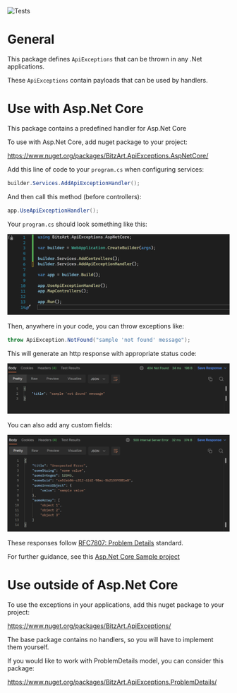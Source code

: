 ![Tests](https://github.com/BitzArt/ApiExceptions/actions/workflows/Tests.yml/badge.svg)


# General

This package defines `ApiExceptions` that can be thrown in any .Net applications.

These `ApiExceptions` contain payloads that can be used by handlers.

# Use with Asp.Net Core

This package contains a predefined handler for Asp.Net Core

To use with Asp.Net Core, add nuget package to your project:

https://www.nuget.org/packages/BitzArt.ApiExceptions.AspNetCore/

Add this line of code to your `program.cs` when configuring services:
```csharp
builder.Services.AddApiExceptionHandler();
```
And then call this method (before controllers):
```csharp
app.UseApiExceptionHandler();
```
Your `program.cs` should look something like this:

![program-cs-sample-screenshot](/docs/program-cs-sample-screenshot.png)

Then, anywhere in your code, you can throw exceptions like:
```csharp
throw ApiException.NotFound("sample 'not found' message");
```
This will generate an http response with appropriate status code:

![404-screenshot](/docs/404-screenshot.png)

You can also add any custom fields:

![anonymous-screenshot](/docs/anonymous-screenshot.png)

These responses follow [RFC7807: Problem Details](https://www.rfc-editor.org/rfc/rfc7807) standard.

For further guidance, see this [Asp.Net Core Sample project](https://github.com/BitzArt/ApiExceptions/tree/main/sample/BitzArt.ApiExceptions.AspNetCore.Sample)

# Use outside of Asp.Net Core

To use the exceptions in your applications, add this nuget package to your project:

https://www.nuget.org/packages/BitzArt.ApiExceptions/

The base package contains no handlers, so you will have to implement them yourself.

If you would like to work with ProblemDetails model, you can consider this package:

https://www.nuget.org/packages/BitzArt.ApiExceptions.ProblemDetails/
